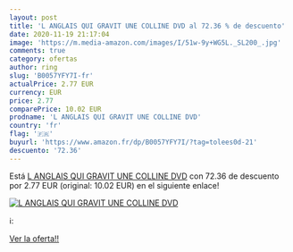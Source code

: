 ```yaml
---
layout: post
title: 'L ANGLAIS QUI GRAVIT UNE COLLINE DVD al 72.36 % de descuento'
date: 2020-11-19 21:17:04
image: 'https://m.media-amazon.com/images/I/51w-9y+WG5L._SL200_.jpg'
comments: true
category: ofertas
author: ring
slug: 'B0057YFY7I-fr'
actualPrice: 2.77 EUR
currency: EUR
price: 2.77
comparePrice: 10.02 EUR
prodname: 'L ANGLAIS QUI GRAVIT UNE COLLINE DVD'
country: 'fr'
flag: '🇫🇷'
buyurl: 'https://www.amazon.fr/dp/B0057YFY7I/?tag=tolees0d-21'
descuento: '72.36'
---
```


Está [L ANGLAIS QUI GRAVIT UNE COLLINE DVD](https://www.amazon.fr/dp/B0057YFY7I/?tag=tolees0d-21) con 72.36 de descuento por 2.77 EUR (original: 10.02 EUR) en el siguiente enlace!

[![L ANGLAIS QUI GRAVIT UNE COLLINE DVD](https://m.media-amazon.com/images/I/51w-9y+WG5L._SL200_.jpg)](https://www.amazon.fr/dp/B0057YFY7I/?tag=tolees0d-21)

ℹ️:


[Ver la oferta!!](https://www.amazon.fr/dp/B0057YFY7I/?tag=tolees0d-21)
